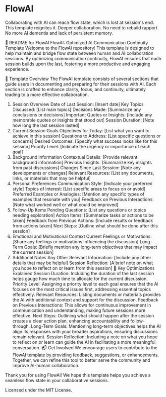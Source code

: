 # FlowAI
Collaborating with AI can reach flow state, which is lost at session's end. This template reignites it. Deeper collaboration. No need to rebuild rapport. No more AI dementia and lack of persistent memory.

📄 README for FlowAI
FlowAI: Optimized AI Communication Continuity Template
Welcome to the FlowAI repository! This template is designed to help maintain and bridge flow state between human and AI collaboration sessions. By optimizing communication continuity, FlowAI ensures that each session builds upon the last, fostering a more productive and engaging experience.

🌟 Template Overview
The FlowAI template consists of several sections that guide users in documenting and preparing for their sessions with AI. Each section is crafted to enhance clarity, focus, and continuity, ultimately leading to a more effective collaboration.

1. Session Overview
Date of Last Session: [Insert date]
Key Topics Discussed: [List main topics]
Decisions Made: [Summarize any conclusions or decisions]
Important Quotes or Insights: [Include any memorable quotes or insights that stood out]
Session Duration: [Note how long the last session lasted]
2. Current Session Goals
Objectives for Today: [List what you want to achieve in this session]
Questions to Address: [List specific questions or concerns]
Desired Outcomes: [Specify what success looks like for this session]
Priority Level: [Indicate the urgency or importance of each goal]
3. Background Information
Contextual Details: [Provide relevant background information]
Previous Insights: [Summarize key insights from past discussions]
Changes Since Last Session: [Note any developments or changes]
Relevant Resources: [List any documents, links, or materials that may be helpful]
4. Personal Preferences
Communication Style: [Indicate your preferred style]
Topics of Interest: [List specific areas to focus on or avoid]
Preferred Examples or Analogies: [Mention any specific types of examples that resonate with you]
Feedback on Previous Interactions: [Note what worked well or what could be improved]
5. Follow-Up Items
Pending Questions: [List any questions or topics needing exploration]
Action Items: [Summarize tasks or actions to be taken]
Feedback from Previous Actions: [Include results or feedback from actions taken]
Next Steps: [Outline what should be done after this session]
6. Emotional and Motivational Context
Current Feelings or Motivations: [Share any feelings or motivations influencing the discussion]
Long-Term Goals: [Briefly mention any long-term objectives that may impact the current session]
7. Additional Notes
Any Other Relevant Information: [Include any other details that may be helpful]
Session Reflection: [A brief note on what you hope to reflect on or learn from this session]
🔑 Key Optimizations Explained
Session Duration: Including the duration of the last session helps gauge how much time to allocate for the current discussion.
Priority Level: Assigning a priority level to each goal ensures that the AI focuses on the most critical issues first, addressing essential topics effectively.
Relevant Resources: Listing documents or materials provides the AI with additional context and support for the discussion.
Feedback on Previous Interactions: This allows for continuous improvement in communication and understanding, making future sessions more effective.
Next Steps: Outlining what should happen after the session creates a clear action plan, enhancing accountability and follow-through.
Long-Term Goals: Mentioning long-term objectives helps the AI align its responses with your broader aspirations, ensuring discussions remain relevant.
Session Reflection: Including a note on what you hope to reflect on or learn can guide the AI in facilitating a more meaningful conversation.
📬 Get Involved
We encourage users to contribute to the FlowAI template by providing feedback, suggestions, or enhancements. Together, we can refine this tool to better serve the community and improve AI-human collaboration.

Thank you for using FlowAI! We hope this template helps you achieve a seamless flow state in your collaborative sessions.

Licensed under the MIT License. 
